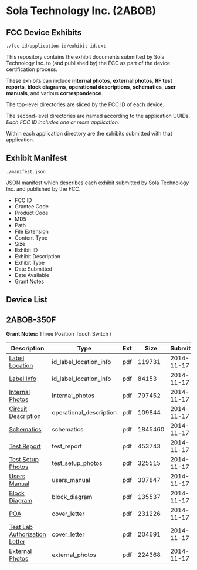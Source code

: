 # Sola Technology Inc. (2ABOB)
## FCC Device Exhibits

```
./fcc-id/application-id/exhibit-id.ext
```

This repository contains the exhibit documents submitted by Sola Technology Inc. to (and published by) the FCC as part of the device certification process.

These exhibits can include **internal photos**, **external photos**, **RF test reports**, **block diagrams**, **operational descriptions**, **schematics**, **user manuals**, and various **correspondence**.

The top-level directories are sliced by the FCC ID of each device.

The second-level directories are named according to the application UUIDs. *Each FCC ID includes one or more application.*

Within each application directory are the exhibits submitted with that application. 

## Exhibit Manifest

```
./manifest.json
```

JSON manifest which describes each exhibit submitted by Sola Technology Inc. and published by the FCC.

- FCC ID
- Grantee Code
- Product Code
- MD5
- Path
- File Extension
- Content Type
- Size
- Exhibit ID
- Exhibit Description
- Exhibit Type
- Date Submitted
- Date Available
- Grant Notes

## Device List
## 2ABOB-350F
**Grant Notes:** Three Position Touch Switch (

| Description | Type | Ext | Size | Submitted | Available |
| ----------- | ---- | --- | ---- | --------- | --------- |
| [Label Location](2ABOB-350F/155d330d5c0bc9ec88f0191918604e02/2446601.pdf) | id_label_location_info | pdf | 119731 | 2014-11-17 | 2014-11-17 |
| [Label Info](2ABOB-350F/155d330d5c0bc9ec88f0191918604e02/2446600.pdf) | id_label_location_info | pdf | 84153 | 2014-11-17 | 2014-11-17 |
| [Internal Photos](2ABOB-350F/155d330d5c0bc9ec88f0191918604e02/2446602.pdf) | internal_photos | pdf | 797452 | 2014-11-17 | 2014-11-17 |
| [Circuit Description](2ABOB-350F/155d330d5c0bc9ec88f0191918604e02/2446598.pdf) | operational_description | pdf | 109844 | 2014-11-17 | 2014-11-17 |
| [Schematics](2ABOB-350F/155d330d5c0bc9ec88f0191918604e02/2446604.pdf) | schematics | pdf | 1845460 | 2014-11-17 | 2014-11-17 |
| [Test Report](2ABOB-350F/155d330d5c0bc9ec88f0191918604e02/2446607.pdf) | test_report | pdf | 453743 | 2014-11-17 | 2014-11-17 |
| [Test Setup Photos](2ABOB-350F/155d330d5c0bc9ec88f0191918604e02/2446605.pdf) | test_setup_photos | pdf | 325515 | 2014-11-17 | 2014-11-17 |
| [Users Manual](2ABOB-350F/155d330d5c0bc9ec88f0191918604e02/2446608.pdf) | users_manual | pdf | 307847 | 2014-11-17 | 2014-11-17 |
| [Block Diagram](2ABOB-350F/155d330d5c0bc9ec88f0191918604e02/2446597.pdf) | block_diagram | pdf | 135537 | 2014-11-17 | 2014-11-17 |
| [POA](2ABOB-350F/155d330d5c0bc9ec88f0191918604e02/2446603.pdf) | cover_letter | pdf | 231226 | 2014-11-17 | 2014-11-17 |
| [Test Lab Authorization Letter](2ABOB-350F/155d330d5c0bc9ec88f0191918604e02/2446606.pdf) | cover_letter | pdf | 204691 | 2014-11-17 | 2014-11-17 |
| [External Photos](2ABOB-350F/155d330d5c0bc9ec88f0191918604e02/2446599.pdf) | external_photos | pdf | 224368 | 2014-11-17 | 2014-11-17 |
